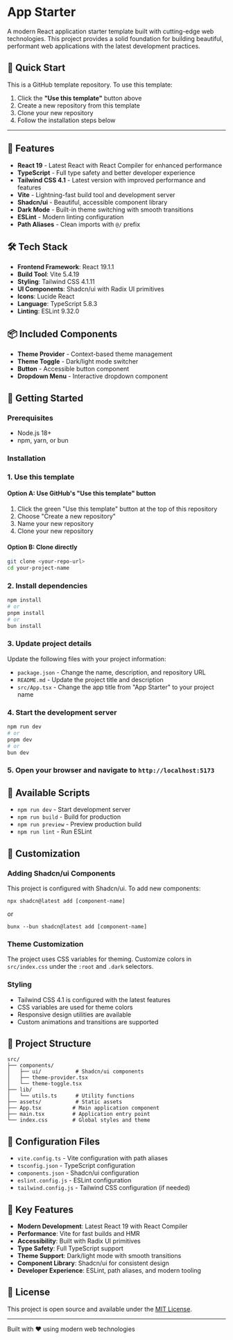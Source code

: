 # App Starter

A modern React application starter template built with cutting-edge web technologies. This project provides a solid foundation for building beautiful, performant web applications with the latest development practices.

## 🎯 Quick Start

This is a GitHub template repository. To use this template:

1. Click the **"Use this template"** button above
2. Create a new repository from this template
3. Clone your new repository
4. Follow the installation steps below

---

## 🚀 Features

- **React 19** - Latest React with React Compiler for enhanced performance
- **TypeScript** - Full type safety and better developer experience
- **Tailwind CSS 4.1** - Latest version with improved performance and features
- **Vite** - Lightning-fast build tool and development server
- **Shadcn/ui** - Beautiful, accessible component library
- **Dark Mode** - Built-in theme switching with smooth transitions
- **ESLint** - Modern linting configuration
- **Path Aliases** - Clean imports with `@/` prefix

## 🛠️ Tech Stack

- **Frontend Framework**: React 19.1.1
- **Build Tool**: Vite 5.4.19
- **Styling**: Tailwind CSS 4.1.11
- **UI Components**: Shadcn/ui with Radix UI primitives
- **Icons**: Lucide React
- **Language**: TypeScript 5.8.3
- **Linting**: ESLint 9.32.0

## 📦 Included Components

- **Theme Provider** - Context-based theme management
- **Theme Toggle** - Dark/light mode switcher
- **Button** - Accessible button component
- **Dropdown Menu** - Interactive dropdown component

## 🚀 Getting Started

### Prerequisites

- Node.js 18+
- npm, yarn, or bun

### Installation

### 1. Use this template

#### Option A: Use GitHub's "Use this template" button

1. Click the green "Use this template" button at the top of this repository
2. Choose "Create a new repository"
3. Name your new repository
4. Clone your new repository

#### Option B: Clone directly

```bash
git clone <your-repo-url>
cd your-project-name
```

### 2. Install dependencies

```bash
npm install
# or
pnpm install
# or
bun install
```

### 3. Update project details

Update the following files with your project information:

- `package.json` - Change the name, description, and repository URL
- `README.md` - Update the project title and description
- `src/App.tsx` - Change the app title from "App Starter" to your project name

### 4. Start the development server

```bash
npm run dev
# or
pnpm dev
# or
bun dev
```

### 5. Open your browser and navigate to `http://localhost:5173`

## 📝 Available Scripts

- `npm run dev` - Start development server
- `npm run build` - Build for production
- `npm run preview` - Preview production build
- `npm run lint` - Run ESLint

## 🎨 Customization

### Adding Shadcn/ui Components

This project is configured with Shadcn/ui. To add new components:

```node
npx shadcn@latest add [component-name]
```

or

```bun
bunx --bun shadcn@latest add [component-name]
```

### Theme Customization

The project uses CSS variables for theming. Customize colors in `src/index.css` under the `:root` and `.dark` selectors.

### Styling

- Tailwind CSS 4.1 is configured with the latest features
- CSS variables are used for theme colors
- Responsive design utilities are available
- Custom animations and transitions are supported

## 📁 Project Structure

```directory structure
src/
├── components/
│   ├── ui/           # Shadcn/ui components
│   ├── theme-provider.tsx
│   └── theme-toggle.tsx
├── lib/
│   └── utils.ts      # Utility functions
├── assets/           # Static assets
├── App.tsx          # Main application component
├── main.tsx         # Application entry point
└── index.css        # Global styles and theme
```

## 🔧 Configuration Files

- `vite.config.ts` - Vite configuration with path aliases
- `tsconfig.json` - TypeScript configuration
- `components.json` - Shadcn/ui configuration
- `eslint.config.js` - ESLint configuration
- `tailwind.config.js` - Tailwind CSS configuration (if needed)

## 🌟 Key Features

- **Modern Development**: Latest React 19 with React Compiler
- **Performance**: Vite for fast builds and HMR
- **Accessibility**: Built with Radix UI primitives
- **Type Safety**: Full TypeScript support
- **Theme Support**: Dark/light mode with smooth transitions
- **Component Library**: Shadcn/ui for consistent design
- **Developer Experience**: ESLint, path aliases, and modern tooling

## 📄 License

This project is open source and available under the [MIT License](LICENSE).

---

Built with ❤️ using modern web technologies
